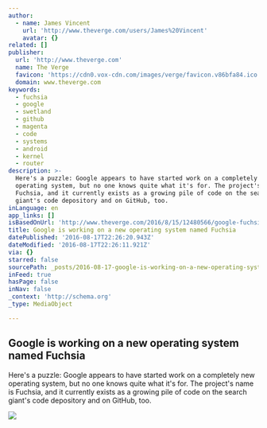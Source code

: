 ```yaml
---
author:
  - name: James Vincent
    url: 'http://www.theverge.com/users/James%20Vincent'
    avatar: {}
related: []
publisher:
  url: 'http://www.theverge.com'
  name: The Verge
  favicon: 'https://cdn0.vox-cdn.com/images/verge/favicon.v86bfa84.ico'
  domain: www.theverge.com
keywords:
  - fuchsia
  - google
  - swetland
  - github
  - magenta
  - code
  - systems
  - android
  - kernel
  - router
description: >-
  Here's a puzzle: Google appears to have started work on a completely new
  operating system, but no one knows quite what it's for. The project's name is
  Fuchsia, and it currently exists as a growing pile of code on the search
  giant's code depository and on GitHub, too.
inLanguage: en
app_links: []
isBasedOnUrl: 'http://www.theverge.com/2016/8/15/12480566/google-fuchsia-new-operating-system'
title: Google is working on a new operating system named Fuchsia
datePublished: '2016-08-17T22:26:20.943Z'
dateModified: '2016-08-17T22:26:11.921Z'
via: {}
starred: false
sourcePath: _posts/2016-08-17-google-is-working-on-a-new-operating-system-named-fuchsia.md
inFeed: true
hasPage: false
inNav: false
_context: 'http://schema.org'
_type: MediaObject

---
```

<article style=""><h1>Google is working on a new operating system named Fuchsia</h1><p>Here's a puzzle: Google appears to have started work on a completely new operating system, but no one knows quite what it's for. The project's name is Fuchsia, and it currently exists as a growing pile of code on the search giant's code depository and on GitHub, too.</p><img src="https://cdn1.vox-cdn.com/thumbor/FXpqLrrEWHQSspEu3E6sMprvMLo=/0x106:2040x1254/1600x900/cdn0.vox-cdn.com/uploads/chorus_image/image/50391103/Google-Pixel_C-review-6.0.0.jpg" /></article>